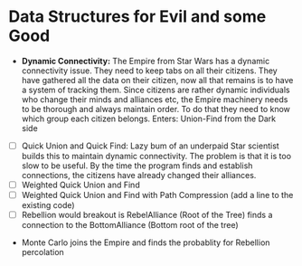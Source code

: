 # Data Structures for Evil and some Good

- **Dynamic Connectivity:** The Empire from Star Wars has a dynamic connectivity issue. They need to keep tabs on all their citizens. They have gathered all the data on their citizen, now all that remains is to have a system of tracking them. Since citizens are rather dynamic individuals who change their minds and alliances etc, the Empire machinery needs to be thorough and always maintain order. To do that they need to know which group each citizen belongs. Enters: Union-Find from the Dark side
- [ ] Quick Union and Quick Find: Lazy bum of an underpaid Star scientist builds this to maintain dynamic connectivity. The problem is that it is too slow to be useful. By the time the program finds and establish connections, the citizens have already changed their alliances.
- [ ] Weighted Quick Union and Find
- [ ] Weighted Quick Union and Find with Path Compression (add a line to the existing code)
- [ ] Rebellion would breakout is RebelAlliance (Root of the Tree) finds a connection to the BottomAlliance (Bottom root of the tree)
- Monte Carlo joins the Empire and finds the probablity for Rebellion percolation
  